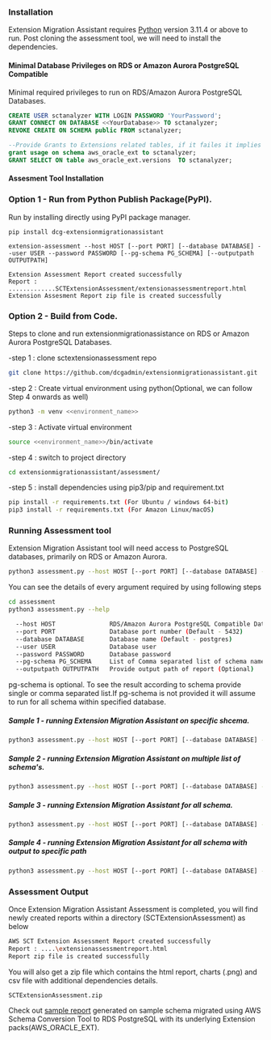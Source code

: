 

### Installation

Extension Migration Assistant  requires [Python](https://www.python.org/ftp/python/3.11.4/python-3.11.4-embed-amd64.zip) version 3.11.4 or above to run.
Post cloning the assessment tool, we will need to install the dependencies.

#### Minimal Database Privileges on RDS or Amazon Aurora PostgreSQL Compatible

Minimal required privileges to run on RDS/Amazon Aurora PostgreSQL Databases.
```sql
CREATE USER sctanalyzer WITH LOGIN PASSWORD 'YourPassword';
GRANT CONNECT ON DATABASE <<YourDatabase>> TO sctanalyzer;
REVOKE CREATE ON SCHEMA public FROM sctanalyzer;

--Provide Grants to Extensions related tables, if it failes it implies no dependency with AWS SCT Extensions
grant usage on schema aws_oracle_ext to sctanalyzer;
GRANT SELECT ON table aws_oracle_ext.versions  TO sctanalyzer;
```

####  Assesment Tool Installation 

###  Option  1 - Run from Python Publish Package(PyPI).

Run by installing directly using PyPI package manager.

```
pip install dcg-extensionmigrationassistant

extension-assessment --host HOST [--port PORT] [--database DATABASE] --user USER --password PASSWORD [--pg-schema PG_SCHEMA] [--outputpath OUTPUTPATH]

Extension Assessment Report created successfully
Report : .............SCTExtensionAssessment/extensionassessmentreport.html
Extension Assesment Report zip file is created successfully
```

###  Option  2 - Build from Code.

Steps to clone and run extensionmigrationassistance on RDS or Amazon Aurora PostgreSQL Databases.

-step 1 : clone sctextensionassessment repo 
```sh
git clone https://github.com/dcgadmin/extensionmigrationassistant.git
```
-step 2 : Create virtual environment using python(Optional, we can follow Step 4 onwards as well)
```sh
python3 -m venv <<environment_name>>
```
-step 3 : Activate virtual environment
```sh
source <<environment_name>>/bin/activate
```
-step 4 : switch to project directory
```sh
cd extensionmigrationassistant/assessment/
```
-step 5 : install dependencies using pip3/pip and requirement.txt

```sh
pip install -r requirements.txt (For Ubuntu / windows 64-bit)
pip3 install -r requirements.txt (For Amazon Linux/macOS)
```

### Running Assessment tool

Extension Migration Assistant tool will need access to PostgreSQL databases, primarily on RDS or Amazon Aurora.

```sh
python3 assessment.py --host HOST [--port PORT] [--database DATABASE] --user USER --password PASSWORD [--pg-schema PG_SCHEMA] [--outputpath OUTPUTPATH]
```
You can see the details of every argument required by using following steps

```sh
cd assessment
python3 assessment.py --help

  --host HOST               RDS/Amazon Aurora PostgreSQL Compatible Database endpoint
  --port PORT               Database port number (Default - 5432)
  --database DATABASE       Database name (Default - postgres)
  --user USER               Database user
  --password PASSWORD       Database password
  --pg-schema PG_SCHEMA     List of Comma separated list of schema name(Optional)
  --outputpath OUTPUTPATH   Provide output path of report (Optional)
```

pg-schema is optional. To see the result according to schema provide single or comma separated list.If pg-schema is not provided it will assume to run for all schema within specified database.

##### Sample 1 - running Extension Migration Assistant on specific shcema.
```sh
python3 assessment.py --host HOST [--port PORT] [--database DATABASE] --user USER --password PASSWORD --pg-schema PG_SCHEMA1
```

##### Sample 2 - running Extension Migration Assistant on multiple list of schema's.
```sh
python3 assessment.py --host HOST [--port PORT] [--database DATABASE] --user USER --password PASSWORD --pg-schema PG_SCHEMA1,PG_SCHEMA2
```

##### Sample 3 - running Extension Migration Assistant for all schema.
```sh
python3 assessment.py --host HOST [--port PORT] [--database DATABASE] --user USER --password PASSWORD
```

##### Sample 4 - running Extension Migration Assistant for all schema with output to specific path
```sh
python3 assessment.py --host HOST [--port PORT] [--database DATABASE] --user USER --password PASSWORD --outputpath <<OUTPUT_PATH>>
```

### Assessment Output

Once Extension Migration Assistant Assessment is completed, you will find newly created reports within a directory (SCTExtensionAssessment) as below
```sh
AWS SCT Extension Assessment Report created successfully
Report : ....\extensionassessmentreport.html
Report zip file is created successfully
```
You will also get a zip file which contains the html report, charts (.png) and csv file with additional dependencies details.
```sh
SCTExtensionAssessment.zip
```


Check out [sample report](https://drive.google.com/file/d/1b3kvWF0jE6zo3S0WAfZ7_MxdUVghNjCr/view?usp=sharing) generated on sample schema migrated using AWS Schema Conversion Tool to RDS PostgreSQL with its underlying Extension packs(AWS_ORACLE_EXT).
